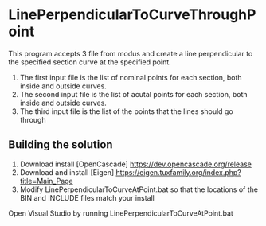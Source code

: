 # LinePerpendicularToCurveThroughPoint

This program accepts 3 file from modus and create a line perpendicular to the specified section curve at the specified point.

1. The first input file is the list of nominal points for each section, both inside and outside curves.
2. The second input file is the list of acutal points for each section, both inside and outside curves.
3. The third input file is the list of the points that the lines should go through

## Building the solution
1. Download install [OpenCascade] https://dev.opencascade.org/release
2. Download and install [Eigen] https://eigen.tuxfamily.org/index.php?title=Main_Page
3. Modify LinePerpendicularToCurveAtPoint.bat so that the locations of the BIN and INCLUDE files match your install

Open Visual Studio by running LinePerpendicularToCurveAtPoint.bat
